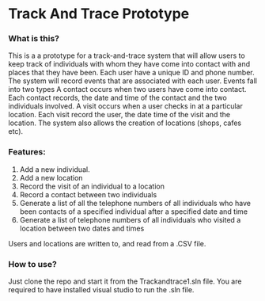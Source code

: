 # Track And Trace Prototype
### What is this?
This is a a prototype for a track-and-trace system that will allow users to keep track of individuals with whom they have come into contact with and places that they have been.
Each user have a unique ID and phone number. The system will record events that are associated with each user. Events fall into two types
A contact occurs when two users have come into contact. Each contact records, the date and time of the contact and the two individuals involved.
A visit occurs when a user checks in at a particular location. Each visit record the user, the date time of the visit and the location.
The system also allows the creation of locations (shops, cafes etc).

### Features:
1. Add a new individual.
2. Add a new location
3. Record the visit of an individual to a location
4. Record a contact between two individuals
5. Generate a list of all the telephone numbers of all individuals who have been contacts of a specified individual after a specified date and time
6. Generate a list of telephone numbers of all individuals who visited a location between two dates and times

Users and locations are written to, and read from a .CSV file.

### How to use?
Just clone the repo and start it from the Trackandtrace1.sln file. You are required to have installed visual studio to run the .sln file. 
